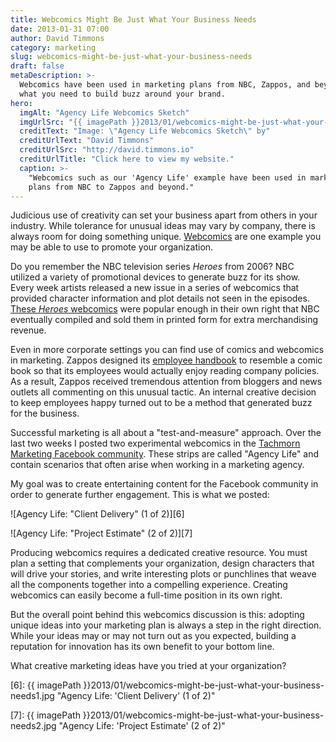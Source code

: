 ```yaml
---
title: Webcomics Might Be Just What Your Business Needs
date: 2013-01-31 07:00
author: David Timmons
category: marketing
slug: webcomics-might-be-just-what-your-business-needs
draft: false
metaDescription: >-
  Webcomics have been used in marketing plans from NBC, Zappos, and beyond. They might be just
  what you need to build buzz around your brand.
hero:
  imgAlt: "Agency Life Webcomics Sketch"
  imgUrlSrc: "{{ imagePath }}2013/01/webcomics-might-be-just-what-your-business-needs0.jpg"
  creditText: "Image: \"Agency Life Webcomics Sketch\" by"
  creditUrlText: "David Timmons"
  creditUrlSrc: "http://david.timmons.io"
  creditUrlTitle: "Click here to view my website."
  caption: >-
    "Webcomics such as our 'Agency Life' example have been used in marketing
    plans from NBC to Zappos and beyond."
---
```


Judicious use of creativity can set your business apart from others in
your industry. While tolerance for unusual ideas may vary by company,
there is always room for doing something unique. [Webcomics][] are one
example you may be able to use to promote your organization.

Do you remember the NBC television series *Heroes* from 2006? NBC
utilized a variety of promotional devices to generate buzz for its show.
Every week artists released a new issue in a series of webcomics that
provided character information and plot details not seen in the episodes.
[These *Heroes* webcomics][3] were popular enough in their own right that
NBC eventually compiled and sold them in printed form for extra
merchandising revenue.

Even in more corporate settings you can find use of comics and webcomics
in marketing. Zappos designed its [employee handbook][4] to resemble a
comic book so that its employees would actually enjoy reading company
policies. As a result, Zappos received tremendous attention from bloggers
and news outlets all commenting on this unusual tactic. An internal
creative decision to keep employees happy turned out to be a method that
generated buzz for the business.

Successful marketing is all about a "test-and-measure" approach. Over
the last two weeks I posted two experimental webcomics in the
[Tachmorn Marketing Facebook community][5]. These strips are called
"Agency Life" and contain scenarios that often arise when working in
a marketing agency.

My goal was to create entertaining content for the Facebook community in
order to generate further engagement. This is what we posted:

![Agency Life: "Client Delivery" (1 of 2)][6]

![Agency Life: "Project Estimate" (2 of 2)][7]

Producing webcomics requires a dedicated creative resource. You must
plan a setting that complements your organization, design characters
that will drive your stories, and write interesting plots or punchlines
that weave all the components together into a compelling experience.
Creating webcomics can easily become a full-time position in its own
right.

But the overall point behind this webcomics discussion is this: adopting
unique ideas into your marketing plan is always a step in the right
direction. While your ideas may or may not turn out as you expected,
building a reputation for innovation has its own benefit to your bottom
line.

What creative marketing ideas have you tried at your organization?


[3]: http://www.nbc.com/heroes/novels/ "Click here to read some of the Heroes webcomics."

[4]: http://blogs.zappos.com/blogs/inside-zappos/2009/10/20/zappos-employee-handbook "Click here to learn more about the Zappos employee handbook."

[5]: http://www.facebook.com/TachmornMarketing "Click here to visit the Tachmorn Marketing Facebook community."

[6]: {{ imagePath }}2013/01/webcomics-might-be-just-what-your-business-needs1.jpg "Agency Life: 'Client Delivery' (1 of 2)"

[7]: {{ imagePath }}2013/01/webcomics-might-be-just-what-your-business-needs2.jpg "Agency Life: 'Project Estimate' (2 of 2)"

[Webcomics]: http://en.wikipedia.org/wiki/Webcomic "Click here to learn more about webcomics."
